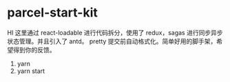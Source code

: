 # parcel-start-kit

HI
这里通过 react-loadable 进行代码拆分，使用了 redux，sagas 进行同步异步状态管理。并且引入了 antd。
pretty 提交前自动格式化。简单好用的脚手架，希望得到你的反馈。

1.  yarn
2.  yarn start

